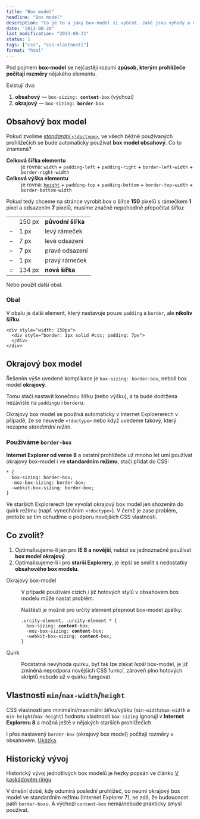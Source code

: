 ```yaml
---
title: "Box model"
headline: "Box model"
description: "Co je to a jaký box-model si vybrat. Jaké jsou výhody a nevýhody."
date: "2013-08-20"
last_modification: "2013-08-21"
status: 1
tags: ["css", "css-vlastnosti"]
format: "html"
---
```


<p>Pod pojmem <b>box-model</b> se nejčastěji rozumí <b>způsob, kterým prohlížeče počítají rozměry </b> nějakého elementu.
<p>Existují dva:</p>
<ol>
  <li><b>obsahový</b> — <code>box-sizing: <b>content</b>-box</code> (výchozí)</li>
  <li><b>okrajový</b> — <code>box-sizing: <b>border</b>-box</code></li>
</ol>

<h2 id="content-box">Obsahový box model</h2>
<p>Pokud zvolíme <a href="/doctype"><i>standardní</i> <code>&lt;!doctype&gt;</code></a>, ve všech běžně používaných prohlížečích se bude automaticky používat <b>box model obsahový</b>. Co to znamená?</p>
<dl>
  <dt><b>Celková šířka elementu</b>
    <dd>je rovna: <code>width</code> + <code>padding-left</code> + <code>padding-right</code> + <code>border-left-width</code> + <code>border-right-width</code>
  <dt><b>Celková výška elementu</b>
    <dd>je rovna: <a href="/height"><code>height</code></a> + <code>padding-top</code> + <code>padding-bottom</code> + <code>border-top-width</code> + <code>border-bottom-width</code></dl>
<p>Pokud tedy chceme na stránce vyrobit <i>box</i> o šířce <b>150</b> pixelů s rámečkem <b>1</b> pixel a odsazením <b>7</b> pixelů, musíme značně nepohodlně přepočítat šířku:</p>

<table>
  <tr><td></td><td>150 px</td><td><b>původní šířka</b></td></tr>
  <tr><td>−</td><td>1 px</td><td>levý rámeček</td></tr>
  <tr><td>−</td><td>7 px</td><td>levé odsazení</td></tr>
  <tr><td>−</td><td>7 px</td><td>pravé odsazení</td></tr>
  <tr><td>−</td><td>1 px</td><td>pravý rámeček</td></tr>
  <tr><td>=</td><td>134 px</td><td><b>nová šířka</b></td></tr>
</table>
<p>Nebo použít další obal.</p>

<h3 id="obal">Obal</h3>
<p>V obalu je další element, který nastavuje pouze <code>padding</code> a <code>border</code>, ale <b>nikoliv šířku</b>.
<pre><code>&lt;div style="width: 150px"&gt;
  &lt;div style="border: 1px solid #ccc; padding: 7px"&gt;
  &lt;/div&gt;
&lt;/div&gt;
</code></pre>

<h2 id="border-box">Okrajový box model</h2>
<p>Řešením výše uvedené komplikace je <code>box-sizing: border-box</code>, neboli box model <b>okrajový</b>.</p>
<p>Tomu stačí nastavit konečnou šířku (nebo výšku), a ta bude dodržena nezávisle na <code>padding</code>u i <code>border</code>u.</p>

<p>Okrajový box model se používá automaticky v Internet Exploererech v případě, že se neuvede <code>&lt;!doctype&gt;</code> nebo když uvedeme takový, který nezapne <i>standardní režim</i>.</p>

<h3>Používáme <code>border-box</code></h3>
<p><b>Internet Explorer od verse 8</b> a ostatní prohlížeče už mnoho let umí používat okrajový box-model i ve <b>standardním režimu</b>, stačí přidat do CSS:</p>

<pre><code>* {
  box-sizing: border-box;
  -moz-box-sizing: border-box;
  -webkit-box-sizing: border-box;
}</code></pre>

<p>Ve starších Explorerech lze vyvolat okrajový box model jen shozením do quirk režimu (např. vynecháním <code>&lt;!doctype&gt;</code>). V čemž je zase problém, protože se tím ochudíme o podporu novějších CSS vlastností.</p>

<h2 id="co-zvolit">Co zvolit?</h2>
<ol>
  <li>Optimalisujeme-li jen pro <b>IE 8 a novější</b>, nabízí se jednoznačně používat <b>box model okrajový</b>.</li>
  <li>Optimalisujeme-li i pro <b>starší Explorery</b>, je lepší se smířit s nedostatky <b>obsahového box modelu</b>.</li>
</ol>

<dl>
  <dt>Okrajový box-model<dd><p>V případě používání cizích / již hotových stylů v obsahovém box modelu může nastat problém.</p>
  <p>Naštěstí je možné pro určitý element přepnout box-model zpátky:</p>
  <pre><code>.urcity-element, .urcity-element * {
  box-sizing: <b>content</b>-box;
  -moz-box-sizing: <b>content</b>-box;
  -webkit-box-sizing: <b>content</b>-box;
}</code></pre>
  
  <dt>Quirk</dt>
  <dd><p>Podstatná nevýhoda quirku, byť tak lze získat <i>lepší</i> box-model, je již zmíněná nepodpora novějších CSS funkcí, zároveň plno hotových skriptů nebude už v quirku fungovat.</p></dd>
  </dl>


<h2 id="min-maw-width-height">Vlastnosti <code>min</code>/<code>max-width</code>/<code>height</code></h2>
<p>CSS vlastnosti pro minimální/maximální šířku/výšku (<code>min-width</code>/<code>max-width</code> a <code>min-height</code>/<code>max-height</code>) hodnotu vlastnosti <code>box-sizing</code> ignorují v <b>Internet Exploreru 8</b> a možná ještě v nějakých starších prohlížečích.</p>
<p>I přes nastavený <code>border-box</code> (okrajový box model) počítají rozměry v obsahovém. <a href="http://kod.djpw.cz/yvb">Ukázka</a>.</p>

<h2 id="vyvoj">Historický vývoj</h2>
<p>Historický vývoj jednotlivých box modelů je hezky popsán ve článku <a href="http://webylon.info/K.10">V kaskádovém ringu</a>.</p>
<p>V dnešní době, kdy odumírá poslední prohlížeč, co neumí okrajový box model ve standardním režimu (Internet Explorer 7), se zdá, že budoucnost patří <code>border-box</code>u. A výchozí <code>content-box</code> nemá/nebude prakticky smysl používat.</p>